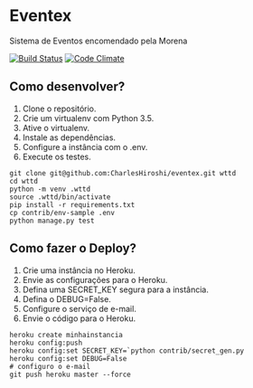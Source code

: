 # Eventex

Sistema de Eventos encomendado pela Morena

[![Build Status](https://travis-ci.org/CharlesHiroshi/eventex.svg?branch=master)](https://travis-ci.org/CharlesHiroshi/eventex)
[![Code Climate](https://codeclimate.com/repos/56887f8e1dd3e505480038a3/badges/0ef0ed5e60be9048ff7a/gpa.svg)](https://codeclimate.com/repos/56887f8e1dd3e505480038a3/feed)

## Como desenvolver?

1. Clone o repositório.
2. Crie um virtualenv com Python 3.5.
3. Ative o virtualenv.
4. Instale as dependências.
5. Configure a instância com o .env.
6. Execute os testes.

```console
git clone git@github.com:CharlesHiroshi/eventex.git wttd
cd wttd
python -m venv .wttd
source .wttd/bin/activate
pip install -r requirements.txt
cp contrib/env-sample .env
python manage.py test
```


## Como fazer o Deploy?

1. Crie uma instância no Heroku.
2. Envie as configurações para o Heroku.
3. Defina uma SECRET_KEY segura para a instância.
4. Defina o DEBUG=False.
5. Configure o serviço de e-mail.
6. Envie o código para o Heroku.

```console
heroku create minhainstancia
heroku config:push
heroku config:set SECRET_KEY=`python contrib/secret_gen.py
heroku config:set DEBUG=False
# configuro o e-mail
git push heroku master --force
```
